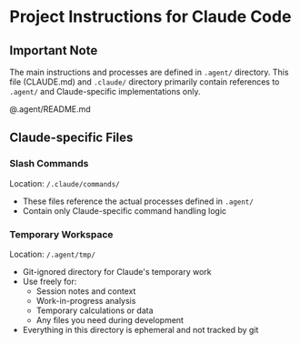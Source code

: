 # Project Instructions for Claude Code

## Important Note

The main instructions and processes are defined in `.agent/` directory. This file (CLAUDE.md) and `.claude/` directory primarily contain references to `.agent/` and Claude-specific implementations only.

@.agent/README.md

## Claude-specific Files

### Slash Commands

Location: `/.claude/commands/`

- These files reference the actual processes defined in `.agent/`
- Contain only Claude-specific command handling logic

### Temporary Workspace

Location: `/.agent/tmp/`

- Git-ignored directory for Claude's temporary work
- Use freely for:
  - Session notes and context
  - Work-in-progress analysis
  - Temporary calculations or data
  - Any files you need during development
- Everything in this directory is ephemeral and not tracked by git
